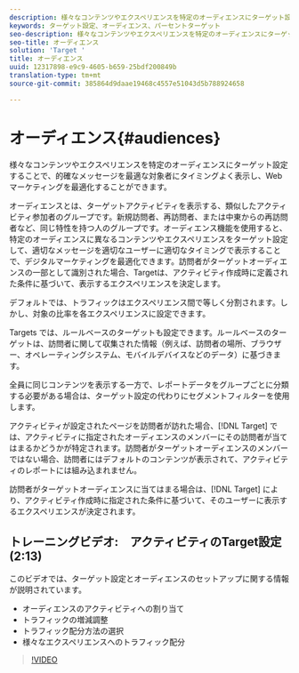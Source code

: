 ```yaml
---
description: 様々なコンテンツやエクスペリエンスを特定のオーディエンスにターゲット設定することで、的確なメッセージを最適な対象者にタイミングよく表示し、Web マーケティングを最適化することができます。
keywords: ターゲット設定、オーディエンス、パーセントターゲット
seo-description: 様々なコンテンツやエクスペリエンスを特定のオーディエンスにターゲット設定することで、的確なメッセージを最適な対象者にタイミングよく表示し、Web マーケティングを最適化することができます。
seo-title: オーディエンス
solution: 'Target '
title: オーディエンス
uuid: 12317898-e9c9-4605-b659-25bdf200849b
translation-type: tm+mt
source-git-commit: 385864d9daae19468c4557e51043d5b788924658

---
```



# オーディエンス{#audiences}

様々なコンテンツやエクスペリエンスを特定のオーディエンスにターゲット設定することで、的確なメッセージを最適な対象者にタイミングよく表示し、Web マーケティングを最適化することができます。

オーディエンスとは、ターゲットアクティビティを表示する、類似したアクティビティ参加者のグループです。新規訪問者、再訪問者、または中東からの再訪問者など、同じ特性を持つ人のグループです。オーディエンス機能を使用すると、特定のオーディエンスに異なるコンテンツやエクスペリエンスをターゲット設定して、適切なメッセージを適切なユーザーに適切なタイミングで表示することで、デジタルマーケティングを最適化できます。訪問者がターゲットオーディエンスの一部として識別された場合、Targetは、アクティビティ作成時に定義された条件に基づいて、表示するエクスペリエンスを決定します。

デフォルトでは、トラフィックはエクスペリエンス間で等しく分割されます。しかし、対象の比率を各エクスペリエンスに設定できます。

Targets では、ルールベースのターゲットも設定できます。ルールベースのターゲットは、訪問者に関して収集された情報（例えば、訪問者の場所、ブラウザー、オペレーティングシステム、モバイルデバイスなどのデータ）に基づきます。

全員に同じコンテンツを表示する一方で、レポートデータをグループごとに分類する必要がある場合は、ターゲット設定の代わりにセグメントフィルターを使用します。

アクティビティが設定されたページを訪問者が訪れた場合、[!DNL Target] では、アクティビティに指定されたオーディエンスのメンバーにその訪問者が当てはまるかどうかが特定されます。訪問者がターゲットオーディエンスのメンバーではない場合、訪問者にはデフォルトのコンテンツが表示されて、アクティビティのレポートには組み込まれません。

訪問者がターゲットオーディエンスに当てはまる場合は、[!DNL Target] により、アクティビティ作成時に指定された条件に基づいて、そのユーザーに表示するエクスペリエンスが決定されます。

## トレーニングビデオ:　アクティビティのTarget設定 (2:13)

このビデオでは、ターゲット設定とオーディエンスのセットアップに関する情報が説明されています。

* オーディエンスのアクティビティへの割り当て
* トラフィックの増減調整
* トラフィック配分方法の選択
* 様々なエクスペリエンスへのトラフィック配分

>[!VIDEO](https://video.tv.adobe.com/v/17385)
